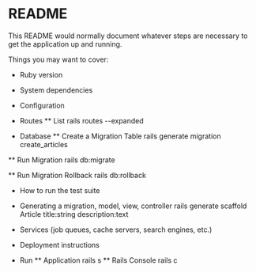 # README

This README would normally document whatever steps are necessary to get the
application up and running.

Things you may want to cover:

* Ruby version

* System dependencies

* Configuration

* Routes
** List
rails routes --expanded

* Database
** Create a Migration Table
rails generate migration create_articles

** Run Migration
rails db:migrate

** Run Migration Rollback
rails db:rollback

* How to run the test suite

* Generating a migration, model, view, controller
rails generate scaffold Article title:string description:text

* Services (job queues, cache servers, search engines, etc.)

* Deployment instructions

* Run
** Application
rails s
** Rails Console
rails c
